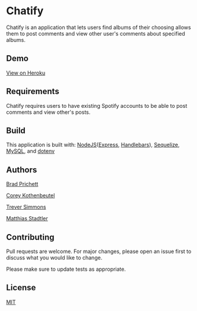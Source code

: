 # Chatify

Chatify is an application that lets users find albums of their choosing allows them to post comments and view other user's comments about specified albums.

## Demo
[View on Heroku](https://project-2-chatify.herokuapp.com/#)

## Requirements
Chatify requires users to have existing Spotify accounts to be able to post comments and view other's posts.

## Build
This application is built with:
[NodeJS](https://nodejs.org/en/)([Express](https://expressjs.com/), [Handlebars](https://handlebarsjs.com/)),
[Sequelize](https://sequelize.org/),
[MySQL](https://www.mysql.com/), and [dotenv](https://www.npmjs.com/package/dotenv)

## Authors
[Brad Prichett](https://github.com/bradpritchett)

[Corey Kothenbeutel](https://github.com/cjkook)

[Trever Simmons](https://github.com/simmonstrever)

[Matthias Stadtler](https://github.com/MStadtler21)

## Contributing
Pull requests are welcome. For major changes, please open an issue first to discuss what you would like to change.

Please make sure to update tests as appropriate.

## License
[MIT](https://choosealicense.com/licenses/mit/)